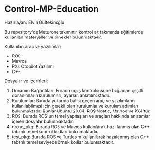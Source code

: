 # Control-MP-Education 

Hazırlayan: Elvin Gültekinoğlu 

Bu repository'de Meturone takımının kontrol alt takımında eğitimlerde kullanılan materyaller ve örnekler bulunmaktadır. 

Kullanılan araç ve yazılımlar: 
- ROS 
- Mavros 
- PX4 Otopilot Yazılımı 
- C++ 

Dosyalar ve içerikleri: 

1. Donanım Bağlantıları: Burada uçuş kontrolcüsüne bağlanan çeşitli donanımların kurulumları, ayarları anlatılmaktadır. 
2. Kurulumlar: Burada yukarıda bahsi geçen araç ve yazılımların kullanılabilmesi için gerekli olan kurulumlar ve kurulum adımları bulunmaktadır. Bunlar Ubuntu 20.04, ROS Noetic, Mavros ve PX4'tür. 
3. ROS: Burada ROS'un temel yapıtaşları ve araçları hakkında anlatımlar içeren dosyalar bulunmaktadır. 
4. drone_pkg: Burada ROS ve Mavros kullanılarak hazırlanmış olan C++ tabanlı temel kontrol kodları bulunmaktadır.
5. test_pkg: Burada ROS ve Turtlesim kullanılarak hazırlanmış olan C++ tabanlı temel seviyede örnek kodlar bulunmaktadır. 
